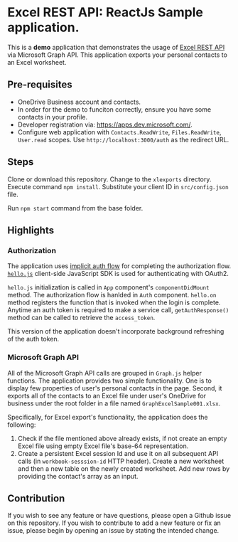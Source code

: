 # Excel REST API: ReactJs Sample application. 

This is a **demo** application that demonstrates the usage of [Excel REST API]('https://developer.microsoft.com/en-us/graph/docs/api-reference/v1.0/resources/excel)  via Microsoft Graph API. This application exports your personal contacts to an Excel worksheet. <br/> 

## Pre-requisites

* OneDrive Business account and contacts. 
* In order for the demo to funciton correctly, ensure you have some contacts in your profile.  
* Developer registration via: https://apps.dev.microsoft.com/. 
* Configure web application with `Contacts.ReadWrite`, `Files.ReadWrite`, `User.read` scopes. Use `http://localhost:3000/auth` as the redirect URL. 

## Steps 

Clone or download this repository. Change to the `xlexports` directory. Execute command `npm install`. Substitute your client ID in `src/config.json` file. 

Run `npm start` command from the base folder. 

## Highlights 

### Authorization 
The application uses [implicit auth flow](https://docs.microsoft.com/en-us/azure/active-directory/develop/active-directory-v2-protocols-implicit) for completing the authorization flow. [`hello.js`](https://adodson.com/hello.js/) client-side JavaScript SDK is used for authenticating with OAuth2.  

`hello.js` initialization is called in `App` component's `componentDidMount` method. The authorization flow is hanlded in `Auth` component. `hello.on` method registers the function that is invoked when the login is complete. Anytime an auth token is required to make a service call, `getAuthResponse()` method can be called to retrieve the `access_token`. 

This version of the application doesn't incorporate background refreshing of the auth token. 

### Microsoft Graph API 

All of the Microsoft Graph API calls are grouped in `Graph.js` helper functions. The application provides two simple functionality. One is to display few properties of user's personal contacts in the page. Second, it exports all of the contacts to an Excel file under user's OneDrive for business under the root folder in a file named `GraphExcelSample001.xlsx`. 

Specifically, for Excel export's functionality, the application does the following: 

1. Check if the file mentioned above already exists, if not create an empty Excel file using empty Excel file's base-64 representation.  
2. Create a persistent Excel session Id and use it on all subsequent API calls (in `workbook-sesssion-id` HTTP header). Create a new worksheet and then a new table on the newly created worksheet. Add new rows by providing the contact's array as an input. 

## Contribution 

If you wish to see any feature or have questions, please open a Github issue on this repository. If you wish to contribute to add a new feature or fix an issue, please begin by opening an issue by stating the intended change. 




